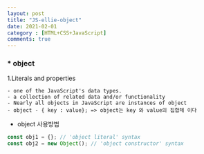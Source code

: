 ```yaml
---
layout: post
title: "JS-ellie-object"
date: 2021-02-01
category : [HTML+CSS+JavaScript]
comments: true
---
```


### * object

1.Literals and properties

    - one of the JavaScript's data types.
    - a collection of related data and/or functionality
    - Nearly all objects in JavaScript are instances of object
    - object - { key : value}; => object는 key 와 value의 집합체 이다

- object 사용방법

```JavaScript
const obj1 = {}; // 'object literal' syntax
const obj2 = new Object(); // 'object constructor' syntax
```

<!-- ```JavaScript
// object 미사용 코드
const name = 'mingki';
const age = 4;
print(mane, age);
function print(name, age){
    console.log(name);
    console.log(age);
}

// object 사용 코드
const mingki = {name:'mingki',age: 4 };

function print(person){
    console.log(person.name);
    console.log(person.age);
}

print(mingki)

```

2.Computed properties ( 계산된 properties)
    - key should be always string

```JavaScript
console.log(ellie.name); // . 을 통해 데이터(property)에 접근 => key에 해당하는 값을 가져오고 싶을 때 사용
console.log(ellie['name']); // []를 이용해 데이터(property)에 접근 => 정확하게 어떤 key가 필요한 지 모를때 사용

```

3.Property value shorthand

```JavaScript
const person1 = { name: 'bob', age:2};
const person2 = { name: 'steve', age:3};
const person3 = { name: 'dave', age:4};

// Property value shorthand
const person4 = new Person('mingki', 30); // 함수를 이용해 값만 전달 
console.log(person4)
```

4.Constructor function

```JavaScript
function Person(name, age){ // 첫글자를 대문자로 시작 하도록 한다
    // this = {}; => 생략
    this.name = name; // this 를 사용
    this.age = age;
    // return this; => 생략
}

```

5.in operator : property existence check (key in obj) : 해당하는 obj 안에 key의 유무 확인

```JavaScript
console.log('name' in mingki); // true 출력
console.log('random' in mingki); // false 출력

```

6.for..in vs for..of

```JavaScript
// for (key in obj)

for(key in ellie){ // ellie가 가지고 있는 key들이 블럭을 돌 때마다 값이 key라는 지역변수에 할당이 된다
    console.log(key); // ellie 안에 있는 모든 key들이 출력된다
}

// for ( value of iterable) : obj 를 쓰는것이 아니라 배열, 리스트 와 같이 순차적으로 반복적인 것들을 사용한다
const array = [1,2,3,4];
for(value of array){ // array 에 있는 모든 값들이 value에 할당 되면서 블럭 안에서 순차적으로 출력 OR 계산
    console.log(value);
}
```

7.cloning 
    - Object.assign(dest, [obj1, obj2, obj3...])
    
```JavaScript
const user = { name: 'ellie', age: '20'};
const user2 = user; // user가 가지고 있는 값들이 user2에도 똑같이 할당된다
user2.name = 'coder'; // user2 의 name 변경
console.log(user); // user 의 name 도 coder로 바뀐다

// old way ( obj 복제 )
const user3 = {}; // 빈 obj 생성
for (key in user) { // obj 반복하면서 수동적으로 값을 할당 
    user3[key] = user[key]; // user3 의[key]에는 = user에 있던 [key] 를 할당 해준다
}
console.log(user3); // 값들이 복사되어 있다

Object.assign() // assign 은 복사하고자 하는 target 과 복사 하려고 하는 source 를 같이 전달해주고 return 값은 target 과 source 가 혼합된 값이 리턴된다
const user4 = {};
Object.assign(user4, user); // target : user4 , source : user
console.log(user4); // 복사된 value
```

 -->






